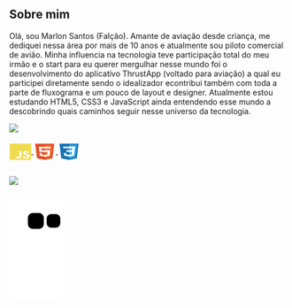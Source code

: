 ## Sobre mim

Olá, sou Marlon Santos (Falção). Amante de aviação desde criança, me dediquei nessa área por mais de 10 anos e atualmente sou piloto comercial de avião. Minha influencia na tecnologia teve participação total do meu irmão e o start para eu querer mergulhar nesse mundo foi o desenvolvimento do aplicativo ThrustApp (voltado para aviação) a qual eu participei diretamente sendo o idealizador econtribui também com toda a parte de fluxograma e um pouco de layout e designer.
Atualmente estou estudando HTML5, CSS3 e JavaScript ainda entendendo esse mundo a descobrindo quais caminhos seguir nesse universo da tecnologia.

 <div>
  <a href="https://github.com/marlonfalcao">
  <img height="160em" src="https://github-readme-stats.vercel.app/api?username=marlonfalcao&show_icons=true&theme=dracula&include_all_commits=true&count_private=true"/>
</div>
<div style="display: inline_block"><br>
  <img align="center" alt="Js" height="30" width="40" src="https://raw.githubusercontent.com/devicons/devicon/master/icons/javascript/javascript-plain.svg">
  <img align="center" alt="TML" height="30" width="40" src="https://raw.githubusercontent.com/devicons/devicon/master/icons/html5/html5-original.svg">
  <img align="center" alt="CSS" height="30" width="40" src="https://raw.githubusercontent.com/devicons/devicon/master/icons/css3/css3-original.svg">  
 
</div>
  
  ##
 
<div> 
 
  <a href="https://www.linkedin.com/in/marlonsantospilot/" target="_blank"><img src="https://img.shields.io/badge/-LinkedIn-%230077B5?style=for-the-badge&logo=linkedin&logoColor=white" target="_blank"></a> 

  ![Snake animation](https://github.com/marlonfalcao/marlonfalcao/blob/output/github-contribution-grid-snake.svg)
  
</div>
